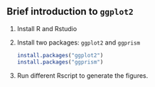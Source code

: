 ## Brief introduction to `ggplot2`

1. Install R and Rstudio

2. Install two packages: `ggplot2` and `ggprism` 
   ```r
   install.packages("ggplot2")
   install.packages("ggprism")
   ```

3. Run different Rscript to generate the figures. 



